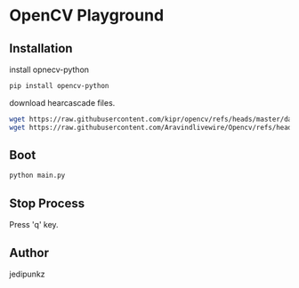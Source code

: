 # OpenCV Playground

## Installation

install opnecv-python

```bash
pip install opencv-python
```

download hearcascade files.

```bash
wget https://raw.githubusercontent.com/kipr/opencv/refs/heads/master/data/haarcascades/haarcascade_frontalface_default.xml
wget https://raw.githubusercontent.com/Aravindlivewire/Opencv/refs/heads/master/haarcascade/haarcascade_eye_tree_eyeglasses.xml
```

## Boot

```bash
python main.py
```

## Stop Process

Press 'q' key.

## Author
jedipunkz


